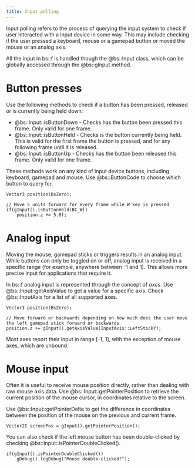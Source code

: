 ```yaml
---
title: Input polling
---
```


Input polling refers to the process of querying the input system to check if user interacted with a input device in some way. This may include checking if the user pressed a keyboard, mouse or a gamepad button or moved the mouse or an analog axis. 

All the input in bs::f is handled though the @bs::Input class, which can be globally accessed through the @bs::gInput method.

# Button presses
Use the following methods to check if a button has been pressed, released or is currently being held down:
 - @bs::Input::isButtonDown - Checks has the button been pressed this frame. Only valid for one frame.
 - @bs::Input::isButtonHeld - Checks is the button currently being held. This is valid for the first frame the button is pressed, and for any following frame until it is released.
 - @bs::Input::isButtonUp - Checks has the button been released this frame. Only valid for one frame.
 
These methods work on any kind of input device buttons, including keyboard, gamepad and mouse. Use @bs::ButtonCode to choose which button to query for.

~~~~~~~~~~~~~{.cpp}
Vector3 position(BsZero);

// Move 5 units forward for every frame while W key is pressed
if(gInput().isButtonHeld(BC_W))
	position.z += 5.0f;
~~~~~~~~~~~~~

# Analog input
Moving the mouse, gamepad sticks or triggers results in an analog input. While buttons can only be toggled on or off, analog input is received in a specific range (for example, anywhere between -1 and 1). This allows more precise input for applications that require it.

In bs::f analog input is represented through the concept of *axes*. Use @bs::Input::getAxisValue to get a value for a specific axis. Check @bs::InputAxis for a list of all supported axes.

~~~~~~~~~~~~~{.cpp}
Vector3 position(BsZero);

// Move forward or backwards depending on how much does the user move the left gamepad stick forward or backwards
position.z += gInput().getAxisValue(InputAxis::LeftStickY);
~~~~~~~~~~~~~

Most axes report their input in range [-1, 1], with the exception of mouse axes, which are unbound. 

# Mouse input
Often it is useful to receive mouse position directly, rather than dealing with raw mouse axis data. Use @bs::Input::getPointerPosition to retrieve the current position of the mouse cursor, in coordinates relative to the screen.

Use @bs::Input::getPointerDelta to get the difference in coordinates between the position of the mouse on the previous and current frame.

~~~~~~~~~~~~~{.cpp}
Vector2I screenPos = gInput().getPointerPosition();
~~~~~~~~~~~~~

You can also check if the left mouse button has been double-clicked by checking @bs::Input::isPointerDoubleClicked().

~~~~~~~~~~~~~{.cpp}
if(gInput().isPointerDoubleClicked())
	gDebug().logDebug("Mouse double-clicked!");
~~~~~~~~~~~~~